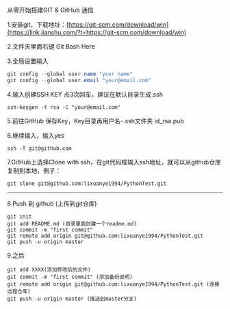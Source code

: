 从零开始搭建GIT & GitHub 通信

1.安装git，下载地址：[https://git-scm.com/download/win](https://link.jianshu.com/?t=https://git-scm.com/download/win)

2.文件夹里面右键 Git Bash Here

3.全局设置输入

```csharp
git config --global user.name "your name" 
git config --global user.email "your@email.com"
```

4.输入创建SSH KEY 点3次回车，建议在默认目录生成.ssh

```
ssh-keygen -t rsa -C "your@email.com"
```

5.前往GitHub 保存Key，Key目录再用户名-.ssh文件夹 id_rsa.pub

6.继续输入，输入yes

```
ssh -T git@github.com
```

7.GitHub上选择Clone with ssh，在git代码框输入ssh地址，就可以从github仓库复制到本地，例子：

```
git clone git@github.com:lixuanye1994/PythonTest.git
```

-------------------------------------------------------------------------------------

8.Push 到 github (上传到git仓库)

```
git init
git add README.md (目录里面创建一个readme.md)
git commit -m "first commit"
git remote add origin git@github.com:lixuanye1994/PythonTest.git
git push -u origin master
```

9.之后

```
git add XXXX(添加修改后的文件)
git commit -m "first commit" (添加备份说明)
git remote add origin git@github.com:lixuanye1994/PythonTest.git (连接远程仓库)
git push -u origin master (推送到master分支)
```

